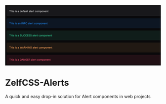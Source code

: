 <img src="https://raw.githubusercontent.com/rvh-zelf/ZelfCSS-Alerts/main/zelfcss-alert.png" style="max-width: 100%; height: auto; vertical-align: middle">

# ZelfCSS-Alerts
A quick and easy drop-in solution for Alert components in web projects
